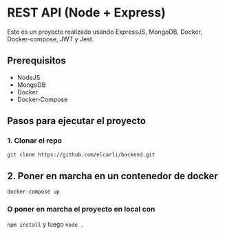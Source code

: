 # REST API (Node + Express)
Este es un proyecto realizado usando ExpressJS, MongoDB, Docker, Docker-compose, JWT y Jest.

## Prerequisitos
- NodeJS
- MongoDB
- Docker
- Docker-Compose

## Pasos para ejecutar el proyecto
### 1. Clonar el repo
`git clone https://github.com/elcarli/backend.git`
 
## 2. Poner en marcha en un contenedor de docker
`docker-compose up`

### O poner en marcha el proyecto en local con
`npm install` y luego `node .`
